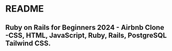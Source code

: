 # README

## Ruby on Rails for Beginners 2024 - Airbnb Clone -CSS, HTML, JavaScript, Ruby, Rails, PostgreSQL Tailwind CSS.